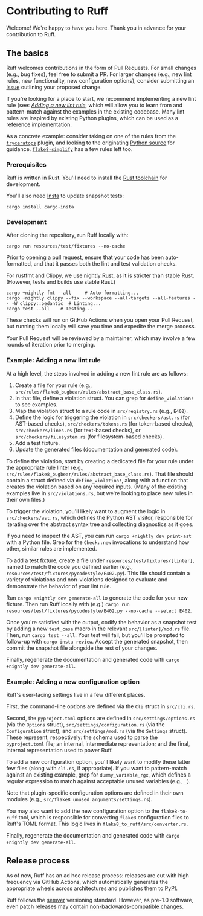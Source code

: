 # Contributing to Ruff

Welcome! We're happy to have you here. Thank you in advance for your contribution to Ruff.

## The basics

Ruff welcomes contributions in the form of Pull Requests. For small changes (e.g., bug fixes), feel
free to submit a PR. For larger changes (e.g., new lint rules, new functionality, new configuration
options), consider submitting an [Issue](https://github.com/charliermarsh/ruff/issues) outlining
your proposed change.

If you're looking for a place to start, we recommend implementing a new lint rule (see:
[_Adding a new lint rule_](#example-adding-a-new-lint-rule), which will allow you to learn from and
pattern-match against the examples in the existing codebase. Many lint rules are inspired by
existing Python plugins, which can be used as a reference implementation.

As a concrete example: consider taking on one of the rules from the [`tryceratops`](https://github.com/charliermarsh/ruff/issues/2056)
plugin, and looking to the originating [Python source](https://github.com/guilatrova/tryceratops)
for guidance. [`flake8-simplify`](https://github.com/charliermarsh/ruff/issues/998) has a few rules
left too.

### Prerequisites

Ruff is written in Rust. You'll need to install the
[Rust toolchain](https://www.rust-lang.org/tools/install) for development.

You'll also need [Insta](https://insta.rs/docs/) to update snapshot tests:

```shell
cargo install cargo-insta
```

### Development

After cloning the repository, run Ruff locally with:

```shell
cargo run resources/test/fixtures --no-cache
```

Prior to opening a pull request, ensure that your code has been auto-formatted,
and that it passes both the lint and test validation checks.

For rustfmt and Clippy, we use [nightly Rust][nightly], as it is stricter than stable Rust.
(However, tests and builds use stable Rust.)

```shell
cargo +nightly fmt --all     # Auto-formatting...
cargo +nightly clippy --fix --workspace --all-targets --all-features -- -W clippy::pedantic  # Linting...
cargo test --all    # Testing...
```

These checks will run on GitHub Actions when you open your Pull Request, but running them locally
will save you time and expedite the merge process.

Your Pull Request will be reviewed by a maintainer, which may involve a few rounds of iteration
prior to merging.

### Example: Adding a new lint rule

At a high level, the steps involved in adding a new lint rule are as follows:

1. Create a file for your rule (e.g., `src/rules/flake8_bugbear/rules/abstract_base_class.rs`).
2. In that file, define a violation struct. You can grep for `define_violation!` to see examples.
3. Map the violation struct to a rule code in `src/registry.rs` (e.g., `E402`).
4. Define the logic for triggering the violation in `src/checkers/ast.rs` (for AST-based checks),
   `src/checkers/tokens.rs` (for token-based checks), `src/checkers/lines.rs` (for text-based
   checks), or `src/checkers/filesystem.rs` (for filesystem-based checks).
5. Add a test fixture.
6. Update the generated files (documentation and generated code).

To define the violation, start by creating a dedicated file for your rule under the appropriate
rule linter (e.g., `src/rules/flake8_bugbear/rules/abstract_base_class.rs`). That file should
contain a struct defined via `define_violation!`, along with a function that creates the violation
based on any required inputs. (Many of the existing examples live in `src/violations.rs`, but we're
looking to place new rules in their own files.)

To trigger the violation, you'll likely want to augment the logic in `src/checkers/ast.rs`, which
defines the Python AST visitor, responsible for iterating over the abstract syntax tree and
collecting diagnostics as it goes.

If you need to inspect the AST, you can run `cargo +nightly dev print-ast` with a Python file. Grep
for the `Check::new` invocations to understand how other, similar rules are implemented.

To add a test fixture, create a file under `resources/test/fixtures/[linter]`, named to match
the code you defined earlier (e.g., `resources/test/fixtures/pycodestyle/E402.py`). This file should
contain a variety of violations and non-violations designed to evaluate and demonstrate the behavior
of your lint rule.

Run `cargo +nightly dev generate-all` to generate the code for your new fixture. Then run Ruff
locally with (e.g.) `cargo run resources/test/fixtures/pycodestyle/E402.py --no-cache --select E402`.

Once you're satisfied with the output, codify the behavior as a snapshot test by adding a new
`test_case` macro in the relevant `src/[linter]/mod.rs` file. Then, run `cargo test --all`.
Your test will fail, but you'll be prompted to follow-up with `cargo insta review`. Accept the
generated snapshot, then commit the snapshot file alongside the rest of your changes.

Finally, regenerate the documentation and generated code with `cargo +nightly dev generate-all`.

### Example: Adding a new configuration option

Ruff's user-facing settings live in a few different places.

First, the command-line options are defined via the `Cli` struct in `src/cli.rs`.

Second, the `pyproject.toml` options are defined in `src/settings/options.rs` (via the `Options`
struct), `src/settings/configuration.rs` (via the `Configuration` struct), and `src/settings/mod.rs`
(via the `Settings` struct). These represent, respectively: the schema used to parse the
`pyproject.toml` file; an internal, intermediate representation; and the final, internal
representation used to power Ruff.

To add a new configuration option, you'll likely want to modify these latter few files (along with
`cli.rs`, if appropriate). If you want to pattern-match against an existing example, grep for
`dummy_variable_rgx`, which defines a regular expression to match against acceptable unused
variables (e.g., `_`).

Note that plugin-specific configuration options are defined in their own modules (e.g.,
`src/flake8_unused_arguments/settings.rs`).

You may also want to add the new configuration option to the `flake8-to-ruff` tool, which is
responsible for converting `flake8` configuration files to Ruff's TOML format. This logic
lives in `flake8_to_ruff/src/converter.rs`.

Finally, regenerate the documentation and generated code with `cargo +nightly dev generate-all`.

## Release process

As of now, Ruff has an ad hoc release process: releases are cut with high frequency via GitHub
Actions, which automatically generates the appropriate wheels across architectures and publishes
them to [PyPI](https://pypi.org/project/ruff/).

Ruff follows the [semver](https://semver.org/) versioning standard. However, as pre-1.0 software,
even patch releases may contain [non-backwards-compatible changes](https://semver.org/#spec-item-4).

[nightly]: https://rust-lang.github.io/rustup/concepts/channels.html#working-with-nightly-rust
